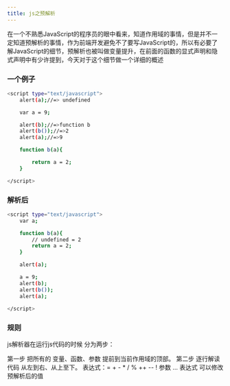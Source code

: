 ```yaml
---
title: js之预解析
---
```

在一个不熟悉JavaScript的程序员的眼中看来，知道作用域的事情，但是并不一定知道预解析的事情，作为前端开发避免不了要写JavaScript的，所以有必要了解JavaScript的细节，预解析也被叫做变量提升，在前面的函数的显式声明和隐式声明中有少许提到，今天对于这个细节做一个详细的概述


### 一个例子
``` bash
<script type="text/javascript">
	alert(a);//=> undefined

	var a = 9;

	alert(b);//=>function b
	alert(b());//=>2
	alert(a);//=>9

	function b(a){

		return a = 2;
	}

</script>
```

### 解析后
``` bash
<script type="text/javascript">
	var a;

	function b(a){
		// undefined = 2
		return a = 2;
	}

	alert(a);

	a = 9;
	alert(b);
	alert(b());
	alert(a);
	
</script>
```
### 规则
js解析器在运行js代码的时候 分为两步：

第一步 把所有的 变量、函数、参数 提前到当前作用域的顶部。
第二步 逐行解读代码 从左到右、从上至下。
表达式：= + - * / % ++ -- ! 参数 ...
表达式 可以修改 预解析后的值

